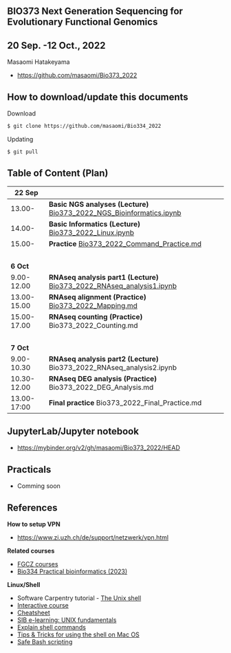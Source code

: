 ## BIO373 Next Generation Sequencing for Evolutionary Functional Genomics

## 20 Sep. -12 Oct., 2022

Masaomi Hatakeyama
- https://github.com/masaomi/Bio373_2022

## How to download/update this documents

Download
```bash
$ git clone https://github.com/masaomi/Bio334_2022
```

Updating
```bash
$ git pull
```

## Table of Content (Plan)

**22 Sep** | &nbsp; 
-------|-------
13.00- | **Basic NGS analyses (Lecture)** [Bio373_2022_NGS_Bioinformatics.ipynb](Bio373_2022_NGS_Bioinformatics.ipynb)
14.00- | **Basic Informatics (Lecture)** [Bio373_2022_Linux.ipynb](Bio373_2022_Linux.ipynb)
15.00- | **Practice** [Bio373_2022_Command_Practice.md](https://gist.github.com/masaomi/999d1177c00116e61909220c1d40e32e)
 &nbsp;| &nbsp;
**6 Oct**   | &nbsp; 
9.00-12.00  | **RNAseq analysis part1 (Lecture)** [Bio373_2022_RNAseq_analysis1.ipynb](Bio373_2022_RNAseq_analysis1.ipynb)
13.00-15.00 | **RNAseq alignment (Practice)** [Bio373_2022_Mapping.md](https://gist.github.com/masaomi/04dd8130fc086de3fa4a3fd73cde8756)
15.00-17.00 | **RNAseq counting (Practice)** Bio373_2022_Counting.md
 &nbsp;| &nbsp;
**7 Oct**   | &nbsp; 
9.00-10.30  | **RNAseq analysis part2 (Lecture)** Bio373_2022_RNAseq_analysis2.ipynb
10.30-12.00 | **RNAseq DEG analysis (Practice)** Bio373_2022_DEG_Analysis.md
13.00-17:00 | **Final practice** Bio373_2022_Final_Practice.md

## JupyterLab/Jupyter notebook

* https://mybinder.org/v2/gh/masaomi/Bio373_2022/HEAD

## Practicals
- Comming soon

## References

**How to setup VPN**

* https://www.zi.uzh.ch/de/support/netzwerk/vpn.html

**Related courses**

* [FGCZ courses](https://fgcz.ch/education.html)
* [Bio334 Practical bioinformatics (2023)](https://studentservices.uzh.ch/uzh/anonym/vvz/?sap-language=EN&sap-ui-language=EN#/details/2022/004/SM/50628703)

**Linux/Shell**  
- Software Carpentry tutorial - [The Unix shell](http://swcarpentry.github.io/shell-novice)   
- [Interactive course](http://www.learnshell.org/)  
- [Cheatsheet](https://github.com/swcarpentry/boot-camps/blob/master/shell/shell_cheatsheet.md)  
- [SIB e-learning: UNIX fundamentals](http://edu.isb-sib.ch/pluginfile.php/2878/mod_resource/content/3/couselab-html/content.html)  
- [Explain shell commands](http://explainshell.com/)   
- [Tips & Tricks for using the shell on Mac OS](http://furbo.org/2014/09/03/the-terminal/)  
- [Safe Bash scripting](http://robertmuth.blogspot.ch/2012/08/better-bash-scripting-in-15-minutes.html)



